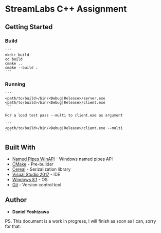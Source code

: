 # StreamLabs C++ Assignment

## Getting Started

### Build

	```
	mkdir build
	cd build
	cmake ..
	cmake --build .
	```

### Running
	```
	<path/to/build>/bin/<Debug|Release>/server.exe
	<path/to/build>/bin/<Debug|Release>/client.exe
	```

	For a load test pass --multi to client.exe as argument

	```
	<path/to/build>/bin/<Debug|Release>/client.exe --multi
	```

## Built With

* [Named Pipes WinAPI](https://docs.microsoft.com/en-us/windows/desktop/ipc/using-pipes) - Windows named pipes API
* [CMake](https://cmake.org/) - Pre-builder
* [Cereal](https://uscilab.github.io/cereal/) - Serizalization library
* [Visual Studio 2017](https://visualstudio.microsoft.com/pt-br/?rr=https%3A%2F%2Fwww.google.com.br%2F) - IDE
* [Windows 8.1](https://www.microsoft.com/) - OS
* [Git](https://git-scm.com/) - Version control tool

## Author

* **Daniel Yoshizawa**

PS. This document is a work in progress, I will finish as soon as I can, sorry for that.